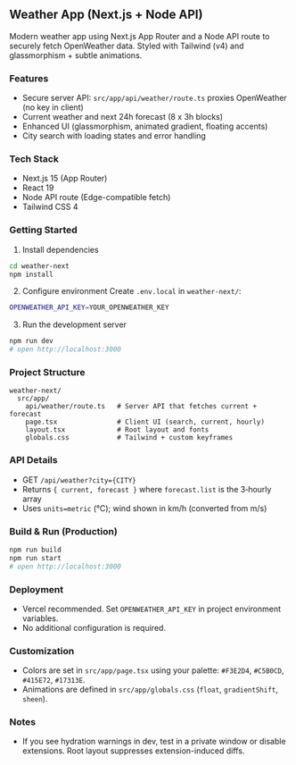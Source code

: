 ## Weather App (Next.js + Node API)

Modern weather app using Next.js App Router and a Node API route to securely fetch OpenWeather data. Styled with Tailwind (v4) and glassmorphism + subtle animations.

### Features

- Secure server API: `src/app/api/weather/route.ts` proxies OpenWeather (no key in client)
- Current weather and next 24h forecast (8 x 3h blocks)
- Enhanced UI (glassmorphism, animated gradient, floating accents)
- City search with loading states and error handling

### Tech Stack

- Next.js 15 (App Router)
- React 19
- Node API route (Edge-compatible fetch)
- Tailwind CSS 4

### Getting Started

1. Install dependencies

```bash
cd weather-next
npm install
```

2. Configure environment
   Create `.env.local` in `weather-next/`:

```bash
OPENWEATHER_API_KEY=YOUR_OPENWEATHER_KEY
```

3. Run the development server

```bash
npm run dev
# open http://localhost:3000
```

### Project Structure

```
weather-next/
  src/app/
    api/weather/route.ts   # Server API that fetches current + forecast
    page.tsx               # Client UI (search, current, hourly)
    layout.tsx             # Root layout and fonts
    globals.css            # Tailwind + custom keyframes
```

### API Details

- GET `/api/weather?city={CITY}`
- Returns `{ current, forecast }` where `forecast.list` is the 3‑hourly array
- Uses `units=metric` (°C); wind shown in km/h (converted from m/s)

### Build & Run (Production)

```bash
npm run build
npm run start
# open http://localhost:3000
```

### Deployment

- Vercel recommended. Set `OPENWEATHER_API_KEY` in project environment variables.
- No additional configuration is required.

### Customization

- Colors are set in `src/app/page.tsx` using your palette: `#F3E2D4`, `#C5B0CD`, `#415E72`, `#17313E`.
- Animations are defined in `src/app/globals.css` (`float`, `gradientShift`, `sheen`).

### Notes

- If you see hydration warnings in dev, test in a private window or disable extensions. Root layout suppresses extension-induced diffs.
